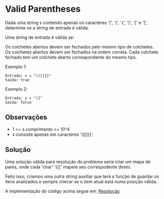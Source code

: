 # Valid Parentheses
Dada uma string s contendo apenas os caracteres '(', ')', '{', '}', '[' e ']', determine se a string de entrada é válida.

Uma string de entrada é válida se:

Os colchetes abertos devem ser fechados pelo mesmo tipo de colchetes.
Os colchetes abertos devem ser fechados na ordem correta.
Cada colchete fechado tem um colchete aberto correspondente do mesmo tipo.

Exemplo 1:
```
Entrada: s = "()[]{}"
Saída: true
```

Exemplo 2:
```
Entrada: s = "(]"
Saída: false
```

## Observações
* 1 <= s.comprimento <= 10^4
* s consiste apenas em caracteres '()[]{}'.

## Solução
Uma solução válida para resolução do problema seria criar um mapa de pares, onde cada 'char' '({[' mapeie seu correspodente direto.

Feito isso, criamos uma outra string auxiliar que terá a função de guardar os itens analizados e sempre checar se o item atual está numa posição válida.

A implementação do código acima segue em: [Resolução ](https://github.com/GusSampaio/LeetCode_InterviewQuestions/blob/main/ValidParentheses/solucao1.cpp)
